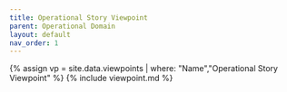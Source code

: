 ```yaml
---
title: Operational Story Viewpoint
parent: Operational Domain
layout: default
nav_order: 1
---
```

{% assign vp = site.data.viewpoints | where: "Name","Operational Story Viewpoint" %}
{% include viewpoint.md %}